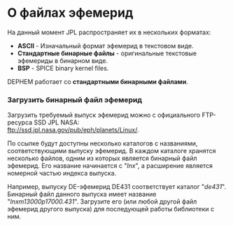 # О файлах эфемерид
На данный момент JPL распространяет их в нескольких форматах:
* **ASCII** - Изначальный формат эфемерид в текстовом виде.
* **Стандартные бинарные файлы** - оригинальные текстовые эфемериды в бинарном виде.
* **BSP** - SPICE binary kernel files.

DEPHEM работает со **стандартными бинарными файлами**.

### Загрузить бинарный файл эфемерид
Загрузить требуемый выпуск эфемерид можно с официального FTP-ресурса SSD JPL NASA:  
<ftp://ssd.jpl.nasa.gov/pub/eph/planets/Linux/>.

По ссылке будут доступны несколько каталогов с названиями, соответствующими выпуску эфемерид. В каждом каталоге хранятся несколько файлов, одним из которых является бинарный файл эфемерид. Его название начинается с "_lnx_", а расширение является номерной частью индекса выпуска.  

Например, выпуску DE-эфемерид DE431 соответствует каталог "_de431_". Бинарный файл данного выпуска имеет название "_lnxm13000p17000.431_". Загрузите его (или любой другой файл эфемерид другого выпуска) для последующей работы библиотеки с ним.

